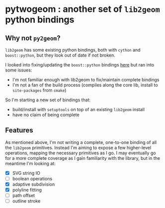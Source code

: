 # pytwogeom : another set of `lib2geom` python bindings

## Why not `py2geom`?

`lib2geom` has some existing python bindings, both with `cython` and `boost::python`,
but they look out of date if not broken.

I looked into fixing/updating the `boost::python` bindings [here](http://github.com/snoyer/lib2geom)
but ran into some issues:
- I'm not familiar enough with lib2geom to fix/maintain complete bindings
- I'm not a fan of the build process (compiles along the core lib, install to `site-packages` from `cmake`)

So I'm starting a new set of bindings that:
- build/install with `setuptools` on top of an existing `lib2geom` install
- have no claim of being complete


## Features

As mentioned above, I'm not writing a complete, one-to-one binding of all the `lib2geom` primitives.
Instead I'm aiming to expose a few higher-level operations, mapping the necessary primitives as I go.
I may eventually go for a more complete coverage as I gain familiarity with the library, but in the meantime I'm looking at:

- [x] SVG string IO
- [ ] boolean operations
- [x] adaptive subdivision
- [x] polyline fitting
- [ ] path offset
- [ ] outline stroke
